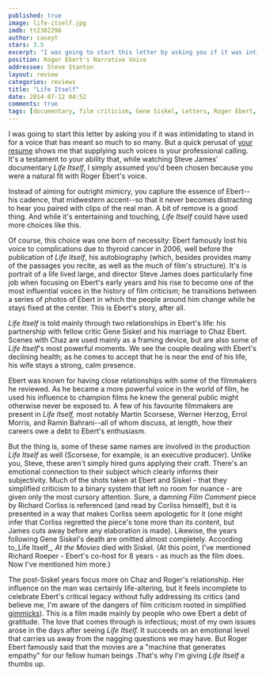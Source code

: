 ```yaml
---
published: true
image: life-itself.jpg
imdb: tt2382298
author: caseyt
stars: 3.5
excerpt: "I was going to start this letter by asking you if it was intimidating to stand in for a voice that has meant so much to so many."
position: Roger Ebert's Narrative Voice
addressee: Steve Stanton
layout: review
categories: reviews
title: "Life Itself"
date: 2014-07-12 04:52
comments: true
tags: [documentary, film criticism, Gene Siskel, Letters, Roger Ebert, Steve James]
---
```

I was going to start this letter by asking you if it was intimidating to stand in for a voice that has meant so much to so many. But a quick perusal of [your resume][1] shows me that supplying such voices is your professional calling. It's a testament to your ability that, while watching Steve James' documentary _Life Itself_, I simply assumed you'd been chosen because you were a natural fit with Roger Ebert's voice. 

   [1]: http://www.imdb.com/name/nm0822812/

Instead of aiming for outright mimicry, you capture the essence of Ebert--his cadence, that midwestern accent--so that it never becomes distracting to hear you paired with clips of the real man. A bit of remove is a good thing. And while it's entertaining and touching, _Life Itself_ could have used more choices like this.

Of course, this choice was one born of necessity: Ebert famously lost his voice to complications due to thyroid cancer in 2006, well before the publication of _Life Itself_, his autobiography (which, besides provides many of the passages you recite, as well as the much of film's structure). It's is portrait of a life lived large, and director Steve James does  particularly  fine job when focusing on Ebert's early years and his rise to become one of the most influential voices in the history of film criticism; he transitions between a series of photos of Ebert in which the people around him change while he stays fixed at the center. This is Ebert's story, after all. 

_Life Itself_ is told mainly through two relationships in Ebert's life: his partnership with fellow critic Gene Siskel and his marriage to Chaz Ebert. Scenes with Chaz are used mainly as a framing device, but are also some of _Life Itself_'s most powerful moments. We see the couple dealing with Ebert's declining health; as he comes to accept that he is near the end of his life, his wife stays a strong, calm presence. 

Ebert was known for having close relationships with some of the filmmakers he reviewed. As he became a more powerful voice in the world of film, he used his influence to champion films he knew the general public might otherwise never be exposed to. A few of his favourite filmmakers are present in _Life Itself,_ most notably Martin Scorsese, Werner Herzog, Errol Morris, and Ramin Bahrani--all of whom discuss, at length, how their careers owe a debt to Ebert's enthusiasm.

But the thing is, some of these same names are involved in the production _Life Itself_ as well (Scorsese, for example, is an executive producer). Unlike you, Steve, these aren't simply hired guns applying their craft. There's an emotional connection to their subject which clearly informs their subjectivity. Much of the shots taken at Ebert and Siskel - that they simplified criticism to a binary system that left no room for nuance - are given only the most cursory attention. Sure, a damning _Film Comment_ piece by Richard Corliss is referenced (and read by Corliss himself), but it is presented in a way that makes Corliss seem apologetic for it (one might infer that Corliss regretted the piece's tone more than its content, but James cuts away before any elaboration is made). Likewise, the years following Gene Siskel's death are omitted almost completely. According to_Life Itself_, _At the Movies_ died with Siskel. (At this point, I've mentioned Richard Roeper - Ebert's co-host for 8 years -  as much as the film does. Now I've mentioned him more.) 

The post-Siskel years focus more on Chaz and Roger's relationship. Her influence on the man was certainly life-altering, but it feels incomplete to celebrate Ebert's critical legacy without fully addressing its critics (and believe me, I'm aware of the dangers of film criticism rooted in simplified [gimmicks][2]). This is a film made mainly by people who owe Ebert a debt of gratitude. The love that comes through is infectious; most of my own issues arose in the days after seeing _Life Itself._ It succeeds on an emotional level that carries us away from the nagging questions we may have. But Roger Ebert famously said that the movies are a "machine that generates empathy" for our fellow human beings .That's why I'm giving _Life Itself_ a thumbs up.

   [2]: /